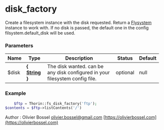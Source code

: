 # disk_factory

Create a filesystem instance with the disk requested. Return a [Flysystem](https://flysystem.thephpleague.com/docs/usage/filesystem-api/) instance to work with.
If no disk is passed, the default one in the config filsystem.default_disk will be used.


### Parameters
Name  |  Type  |  Description  |  Status  |  Default
------------  |  ------------  |  ------------  |  ------------  |  ------------
$disk  |  **{ [String](http://php.net/manual/en/language.types.string.php) }**  |  The disk wanted. can be any disk configured in your filesystem config file.  |  optional  |  null

### Example
```php
	$ftp = Thorin::fs_disk_factory('ftp');
$contents = $ftp->listContents('/')
```
Author : Olivier Bossel [olivier.bossel@gmail.com](mailto:olivier.bossel@gmail.com) [https://olivierbossel.com](https://olivierbossel.com)